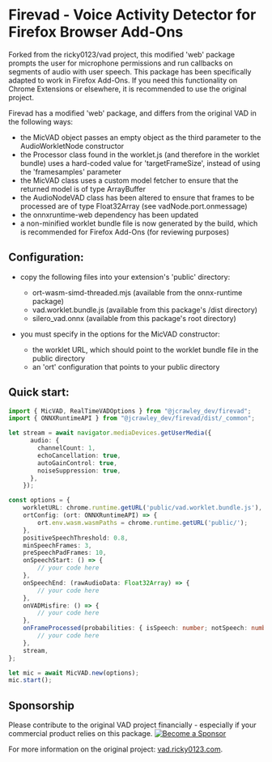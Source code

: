 # Firevad - Voice Activity Detector for Firefox Browser Add-Ons
 
Forked from the ricky0123/vad project, this modified 'web' package prompts the user for microphone permissions and run callbacks on segments of audio with user speech. This package has been specifically adapted to work in Firefox Add-Ons. If you need this functionality on Chrome Extensions or elsewhere, it is recommended to use the original project.

Firevad has a modified 'web' package, and differs from the original VAD in the following ways:
 - the MicVAD object passes an empty object as the third parameter to the AudioWorkletNode constructor
 - the Processor class found in the worklet.js (and therefore in the worklet bundle) uses a hard-coded value for 'targetFrameSize', instead of using the 'framesamples' parameter
 - the MicVAD class uses a custom model fetcher to ensure that the returned model is of type ArrayBuffer
 - the AudioNodeVAD class has been altered to ensure that frames to be processed are of type Float32Array (see vadNode.port.onmessage)
 - the onnxruntime-web dependency has been updated
 - a non-minified worklet bundle file is now generated by the build, which is recommended for Firefox Add-Ons (for reviewing purposes)



## Configuration:
- copy the following files into your extension's 'public' directory:
  - ort-wasm-simd-threaded.mjs (available from the onnx-runtime package) 
  - vad.worklet.bundle.js (available from this package's /dist directory)
  - silero_vad.onnx (available from this package's root directory)

- you must specify in the options for the MicVAD constructor:
  - the worklet URL, which should point to the worklet bundle file in the public directory
  - an 'ort' configuration that points to your public directory


## Quick start:
```typescript
import { MicVAD, RealTimeVADOptions } from "@jcrawley_dev/firevad";
import { ONNXRuntimeAPI } from "@jcrawley_dev/firevad/dist/_common";

let stream = await navigator.mediaDevices.getUserMedia({
      audio: {
        channelCount: 1,
        echoCancellation: true,
        autoGainControl: true,
        noiseSuppression: true,
      },
    });

const options = {
    workletURL: chrome.runtime.getURL('public/vad.worklet.bundle.js'),
    ortConfig: (ort: ONNXRuntimeAPI) => { 
        ort.env.wasm.wasmPaths = chrome.runtime.getURL('public/');
    },
    positiveSpeechThreshold: 0.8,
    minSpeechFrames: 3,
    preSpeechPadFrames: 10,
    onSpeechStart: () => {
        // your code here
    },
    onSpeechEnd: (rawAudioData: Float32Array) => {
        // your code here
    },
    onVADMisfire: () => {
        // your code here
    },
    onFrameProcessed(probabilities: { isSpeech: number; notSpeech: number }) { 
        // your code here
    },
    stream,
};

let mic = await MicVAD.new(options);
mic.start();
```

## Sponsorship
Please contribute to the original VAD project financially - especially if your commercial product relies on this package. [![Become a Sponsor](https://img.shields.io/static/v1?label=Become%20a%20Sponsor&message=%E2%9D%A4&logo=GitHub&style=flat&color=d42f2d)](https://github.com/sponsors/ricky0123)

For more information on the original project: [vad.ricky0123.com](https://www.vad.ricky0123.com).
